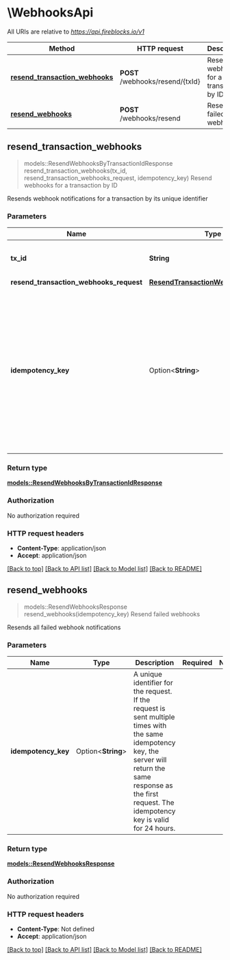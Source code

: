 # \WebhooksApi

All URIs are relative to *https://api.fireblocks.io/v1*

Method | HTTP request | Description
------------- | ------------- | -------------
[**resend_transaction_webhooks**](WebhooksApi.md#resend_transaction_webhooks) | **POST** /webhooks/resend/{txId} | Resend webhooks for a transaction by ID
[**resend_webhooks**](WebhooksApi.md#resend_webhooks) | **POST** /webhooks/resend | Resend failed webhooks



## resend_transaction_webhooks

> models::ResendWebhooksByTransactionIdResponse resend_transaction_webhooks(tx_id, resend_transaction_webhooks_request, idempotency_key)
Resend webhooks for a transaction by ID

Resends webhook notifications for a transaction by its unique identifier

### Parameters


Name | Type | Description  | Required | Notes
------------- | ------------- | ------------- | ------------- | -------------
**tx_id** | **String** | The ID of the transaction for webhooks | [required] |
**resend_transaction_webhooks_request** | [**ResendTransactionWebhooksRequest**](ResendTransactionWebhooksRequest.md) |  | [required] |
**idempotency_key** | Option<**String**> | A unique identifier for the request. If the request is sent multiple times with the same idempotency key, the server will return the same response as the first request. The idempotency key is valid for 24 hours. |  |

### Return type

[**models::ResendWebhooksByTransactionIdResponse**](ResendWebhooksByTransactionIdResponse.md)

### Authorization

No authorization required

### HTTP request headers

- **Content-Type**: application/json
- **Accept**: application/json

[[Back to top]](#) [[Back to API list]](../README.md#documentation-for-api-endpoints) [[Back to Model list]](../README.md#documentation-for-models) [[Back to README]](../README.md)


## resend_webhooks

> models::ResendWebhooksResponse resend_webhooks(idempotency_key)
Resend failed webhooks

Resends all failed webhook notifications

### Parameters


Name | Type | Description  | Required | Notes
------------- | ------------- | ------------- | ------------- | -------------
**idempotency_key** | Option<**String**> | A unique identifier for the request. If the request is sent multiple times with the same idempotency key, the server will return the same response as the first request. The idempotency key is valid for 24 hours. |  |

### Return type

[**models::ResendWebhooksResponse**](ResendWebhooksResponse.md)

### Authorization

No authorization required

### HTTP request headers

- **Content-Type**: Not defined
- **Accept**: application/json

[[Back to top]](#) [[Back to API list]](../README.md#documentation-for-api-endpoints) [[Back to Model list]](../README.md#documentation-for-models) [[Back to README]](../README.md)

